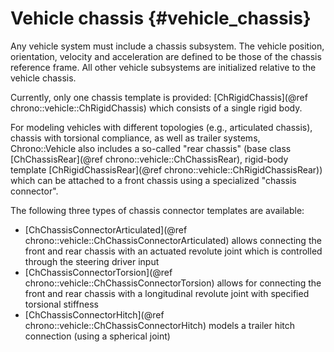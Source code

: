 Vehicle chassis {#vehicle_chassis}
==================================

Any vehicle system must include a chassis subsystem.  The vehicle position, orientation, velocity and acceleration are defined to be those of the chassis reference frame.  All other vehicle subsystems are initialized relative to the vehicle chassis.

Currently, only one chassis template is provided: [ChRigidChassis](@ref chrono::vehicle::ChRigidChassis) which consists of a single rigid body.

For modeling vehicles with different topologies (e.g., articulated chassis), chassis with torsional compliance, as well as trailer systems, Chrono::Vehicle also includes a so-called "rear chassis" (base class [ChChassisRear](@ref chrono::vehicle::ChChassisRear), rigid-body template [ChRigidChassisRear](@ref chrono::vehicle::ChRigidChassisRear)) which can be attached to a front chassis using a specialized "chassis connector".

The following three types of chassis connector templates are available:
* [ChChassisConnectorArticulated](@ref chrono::vehicle::ChChassisConnectorArticulated) allows connecting the front and rear chassis with an actuated revolute joint which is controlled through the steering driver input
* [ChChassisConnectorTorsion](@ref chrono::vehicle::ChChassisConnectorTorsion) allows for connecting the front and rear chassis with a longitudinal revolute joint with specified torsional stiffness
* [ChChassisConnectorHitch](@ref chrono::vehicle::ChChassisConnectorHitch) models a trailer hitch connection (using a spherical joint)
